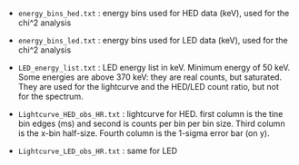 * `energy_bins_hed.txt` : energy bins used for HED data (keV), used for the chi^2 analysis

* `energy_bins_led.txt` : energy bins used for LED data (keV), used for the chi^2 analysis

* `LED_energy_list.txt` : LED energy list in keV. Minimum energy of 50 keV. Some energies are above 370 keV: they are real counts, but saturated. They are used for the lightcurve and the HED/LED count ratio, but not for the spectrum.

* `Lightcurve_HED_obs_HR.txt` : lightcurve for HED. first column is the tine bin edges (ms) and second is counts per bin per bin size. Third column is the x-bin half-size. Fourth column is the 1-sigma error bar (on y).
* `Lightcurve_LED_obs_HR.txt` : same for LED